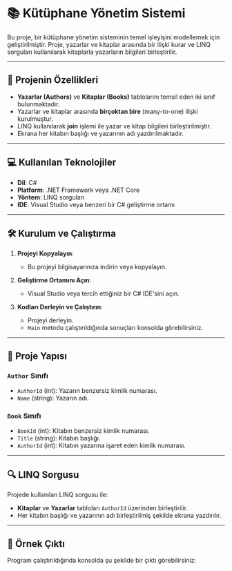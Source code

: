 # 📚 Kütüphane Yönetim Sistemi

Bu proje, bir kütüphane yönetim sisteminin temel işleyişini modellemek için geliştirilmiştir. Proje, yazarlar ve kitaplar arasında bir ilişki kurar ve LINQ sorguları kullanılarak kitaplarla yazarların bilgileri birleştirilir.

---

## 🚀 Projenin Özellikleri

- **Yazarlar (Authors)** ve **Kitaplar (Books)** tablolarını temsil eden iki sınıf bulunmaktadır.
- Yazarlar ve kitaplar arasında **birçoktan bire** (many-to-one) ilişki kurulmuştur.
- LINQ kullanılarak **join** işlemi ile yazar ve kitap bilgileri birleştirilmiştir.
- Ekrana her kitabın başlığı ve yazarının adı yazdırılmaktadır.

---

## 💻 Kullanılan Teknolojiler

- **Dil**: C#
- **Platform**: .NET Framework veya .NET Core
- **Yöntem**: LINQ sorguları
- **IDE**: Visual Studio veya benzeri bir C# geliştirme ortamı

---

## 🛠️ Kurulum ve Çalıştırma

1. **Projeyi Kopyalayın**:
   - Bu projeyi bilgisayarınıza indirin veya kopyalayın.

2. **Geliştirme Ortamını Açın**:
   - Visual Studio veya tercih ettiğiniz bir C# IDE'sini açın.

3. **Kodları Derleyin ve Çalıştırın**:
   - Projeyi derleyin.
   - `Main` metodu çalıştırıldığında sonuçları konsolda görebilirsiniz.

---

## 📂 Proje Yapısı

### `Author` Sınıfı
- `AuthorId` (int): Yazarın benzersiz kimlik numarası.
- `Name` (string): Yazarın adı.

### `Book` Sınıfı
- `BookId` (int): Kitabın benzersiz kimlik numarası.
- `Title` (string): Kitabın başlığı.
- `AuthorId` (int): Kitabın yazarına işaret eden kimlik numarası.

---

## 🔍 LINQ Sorgusu

Projede kullanılan LINQ sorgusu ile:
- **Kitaplar** ve **Yazarlar** tabloları `AuthorId` üzerinden birleştirilir.
- Her kitabın başlığı ve yazarının adı birleştirilmiş şekilde ekrana yazdırılır.

---

## 📝 Örnek Çıktı

Program çalıştırıldığında konsolda şu şekilde bir çıktı görebilirsiniz:


 

